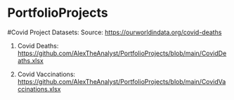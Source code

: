 # PortfolioProjects


#Covid Project Datasets:
Source:  https://ourworldindata.org/covid-deaths
1. Covid Deaths:  https://github.com/AlexTheAnalyst/PortfolioProjects/blob/main/CovidDeaths.xlsx

2. Covid Vaccinations:  https://github.com/AlexTheAnalyst/PortfolioProjects/blob/main/CovidVaccinations.xlsx
